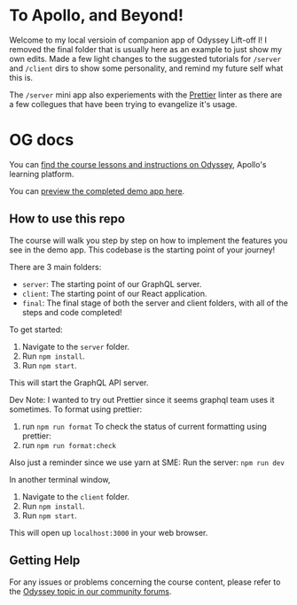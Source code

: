 # To Apollo, and Beyond!

Welcome to my local versioin of companion app of Odyssey Lift-off I! I removed the final folder that is usually here as an example to just show my own edits. Made a few light changes to the suggested tutorials for `/server` and `/client` dirs to show some personality, and remind my future self what this is. 

The `/server` mini app also experiements with the [Prettier](https://prettier.io/) linter as there are a few collegues that have been trying to evangelize it's usage. 


# OG docs
You can [find the course lessons and instructions on Odyssey](https://odyssey.apollographql.com/lift-off-part1), Apollo's learning platform.

You can [preview the completed demo app here](https://odyssey-catstronauts.netlify.app/).

## How to use this repo

The course will walk you step by step on how to implement the features you see in the demo app. This codebase is the starting point of your journey!

There are 3 main folders:

- `server`: The starting point of our GraphQL server.
- `client`: The starting point of our React application.
- `final`: The final stage of both the server and client folders, with all of the steps and code completed!

To get started:

1. Navigate to the `server` folder.
1. Run `npm install`.
1. Run `npm start`.

This will start the GraphQL API server.

Dev Note: 
I wanted to try out Prettier since it seems graphql team uses it sometimes. 
To format using prettier: 
1. run `npm run format`
To check the status of current formatting using prettier:
2. run `npm run format:check`

Also just a reminder since we use yarn at SME:
Run the server:
`npm run dev`

In another terminal window,

1. Navigate to the `client` folder.
1. Run `npm install`.
1. Run `npm start`.

This will open up `localhost:3000` in your web browser.

## Getting Help

For any issues or problems concerning the course content, please refer to the [Odyssey topic in our community forums](https://community.apollographql.com/tags/c/help/6/odyssey).
